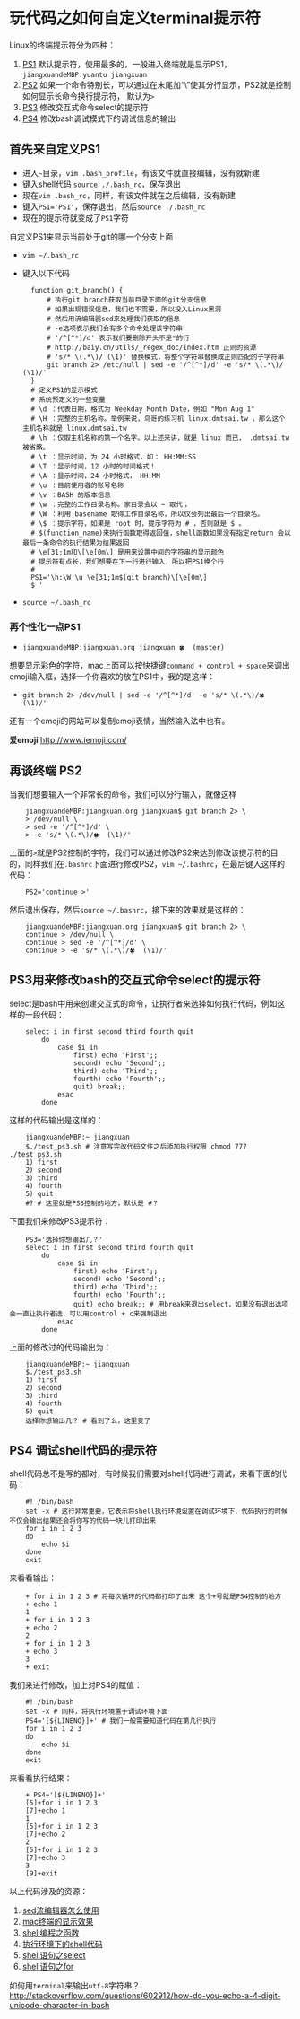 # 玩代码之如何自定义terminal提示符

Linux的终端提示符分为四种：

1. [PS1](#-ps1) 默认提示符，使用最多的，一般进入终端就是显示PS1，`jiangxuandeMBP:yuantu jiangxuan`
2. [PS2](#-ps2) 如果一个命令特别长，可以通过在末尾加“\”使其分行显示，PS2就是控制如何显示长命令换行提示符， 默认为`>`
3. [PS3](#ps3-bash-select-) 修改交互式命令select的提示符 
4. [PS4](#ps4-shell-) 修改bash调试模式下的调试信息的输出

## 首先来自定义PS1

* 进入`~`目录，`vim .bash_profile`，有该文件就直接编辑，没有就新建
* 键入shell代码 `source ./.bash_rc`，保存退出
* 现在`vim .bash_rc`，同样，有该文件就在之后编辑，没有新建
* 键入`PS1='PS1'`，保存退出，然后`source ./.bash_rc`
* 现在的提示符就变成了`PS1`字符

自定义PS1来显示当前处于git的哪一个分支上面

* `vim ~/.bash_rc`
* 键入以下代码


		function git_branch() {
			# 执行git branch获取当前目录下面的git分支信息
			# 如果出现错误信息，我们也不需要，所以投入Linux黑洞
			# 然后用流编辑器sed来处理我们获取的信息
			# -e选项表示我们会有多个命令处理该字符串
			# '/^[^*]/d' 表示我们要删除开头不是*的行
			# http://baiy.cn/utils/_regex_doc/index.htm 正则的资源
			# 's/* \(.*\)/ (\1)' 替换模式，将整个字符串替换成正则匹配的子字符串
			git branch 2> /etc/null | sed -e '/^[^*]/d' -e 's/* \(.*\)/ (\1)/'
		}
		# 定义PS1的显示模式
		# 系统预定义的一些变量
		# \d ：代表日期，格式为 Weekday Month Date，例如 "Mon Aug 1"
		# \H ：完整的主机名称。举例来说，鸟哥的练习机 linux.dmtsai.tw ，那么这个主机名称就是 linux.dmtsai.tw 
		# \h ：仅取主机名称的第一个名字。以上述来讲，就是 linux 而已， .dmtsai.tw 被省略。
		# \t ：显示时间，为 24 小时格式，如： HH:MM:SS
		# \T ：显示时间，12 小时的时间格式！
		# \A ：显示时间，24 小时格式， HH:MM
		# \u ：目前使用者的账号名称
		# \v ：BASH 的版本信息
		# \w ：完整的工作目录名称。家目录会以 ~ 取代；
		# \W ：利用 basename 取得工作目录名称，所以仅会列出最后一个目录名。
		# \$ ：提示字符，如果是 root 时，提示字符为 # ，否则就是 $ 。
		# $(function_name)来执行函数取得返回值，shell函数如果没有指定return 会以最后一条命令的执行结果为结果返回
		# \e[31;1m和\[\e[0m\] 是用来设置中间的字符串的显示颜色
		# 提示符有点长，我们想要在下一行进行输入，所以把PS1换个行
		#
		PS1='\h:\W \u \e[31;1m$(git_branch)\[\e[0m\]
		$ '


* `source ~/.bash_rc`

### 再个性化一点PS1

* `jiangxuandeMBP:jiangxuan.org jiangxuan 🍀  (master)`

想要显示彩色的字符，mac上面可以按快捷键`command + control + space`来调出emoji输入框，选择一个你喜欢的放在PS1中，我的是这样：

* `git branch 2> /dev/null | sed -e '/^[^*]/d' -e 's/* \(.*\)/🍀  (\1)/'`

还有一个emoji的网站可以复制emoji表情，当然输入法中也有。

**爱emoji**
<http://www.iemoji.com/>

## 再谈终端  PS2

当我们想要输入一个非常长的命令，我们可以分行输入，就像这样


		jiangxuandeMBP:jiangxuan.org jiangxuan$ git branch 2> \
		> /dev/null \
		> sed -e '/^[^*]/d' \
		> -e 's/* \(.*\)/🍀  (\1)/'


上面的`>`就是PS2控制的字符，我们可以通过修改PS2来达到修改该提示符的目的，同样我们在`.bashrc`下面进行修改PS2，`vim ~/.bashrc`，在最后键入这样的代码：


		PS2='continue >'


然后退出保存，然后`source ~/.bashrc`，接下来的效果就是这样的：


		jiangxuandeMBP:jiangxuan.org jiangxuan$ git branch 2> \
		continue > /dev/null \
		continue > sed -e '/^[^*]/d' \
		continue > -e 's/* \(.*\)/🍀  (\1)/'


## PS3用来修改bash的交互式命令select的提示符

select是bash中用来创建交互式的命令，让执行者来选择如何执行代码，例如这样的一段代码：


		select i in first second third fourth quit
			do
				case $i in
					first) echo 'First';;
					second) echo 'Second';;
					third) echo 'Third';;
					fourth) echo 'Fourth';;
					quit) break;;
				esac
			done


这样的代码输出是这样的：


		jiangxuandeMBP:~ jiangxuan 
		$./test_ps3.sh # 注意写完改代码文件之后添加执行权限 chmod 777 ./test_ps3.sh
		1) first
		2) second
		3) third
		4) fourth
		5) quit
		#? # 这里就是PS3控制的地方，默认是 #？


下面我们来修改PS3提示符：


		PS3='选择你想输出几？'
		select i in first second third fourth quit
			do
				case $i in
					first) echo 'First';;
					second) echo 'Second';;
					third) echo 'Third';;
					fourth) echo 'Fourth';;
					quit) echo break;; # 用break来退出select，如果没有退出选项会一直让执行者选，可以用control + c来强制退出
				esac
			done


上面的修改过的代码输出为：


		jiangxuandeMBP:~ jiangxuan 
		$./test_ps3.sh 
		1) first
		2) second
		3) third
		4) fourth
		5) quit
		选择你想输出几？ # 看到了么，这里变了


## PS4 调试shell代码的提示符


shell代码总不是写的都对，有时候我们需要对shell代码进行调试，来看下面的代码：


		#! /bin/bash
		set -x # 这行非常重要，它表示将shell执行环境设置在调试环境下，代码执行的时候不仅会输出结果还会将你写的代码一块儿打印出来
		for i in 1 2 3
		do
			echo $i
		done
		exit


来看看输出：


		+ for i in 1 2 3 # 将每次循环的代码都打印了出来 这个+号就是PS4控制的地方
		+ echo 1
		1
		+ for i in 1 2 3
		+ echo 2
		2
		+ for i in 1 2 3
		+ echo 3
		3
		+ exit


我们来进行修改，加上对PS4的赋值：


		#! /bin/bash
		set -x # 同样，将执行环境置于调试环境下面
		PS4='[${LINENO}]+' # 我们一般需要知道代码在第几行执行
		for i in 1 2 3
		do
			echo $i
		done
		exit

来看看执行结果：


		+ PS4='[${LINENO}]+'
		[5]+for i in 1 2 3
		[7]+echo 1
		1
		[5]+for i in 1 2 3
		[7]+echo 2
		2
		[5]+for i in 1 2 3
		[7]+echo 3
		3
		[9]+exit



以上代码涉及的资源：

1. [sed流编辑器怎么使用](#)
2. [mac终端的显示效果](#)
3. [shell编程之函数](#)
4. [执行环境下的shell代码](#)
5. [shell语句之select](#)
6. [shell语句之for](#)

如何用`terminal`来输出`utf-8`字符串？
<http://stackoverflow.com/questions/602912/how-do-you-echo-a-4-digit-unicode-character-in-bash>

